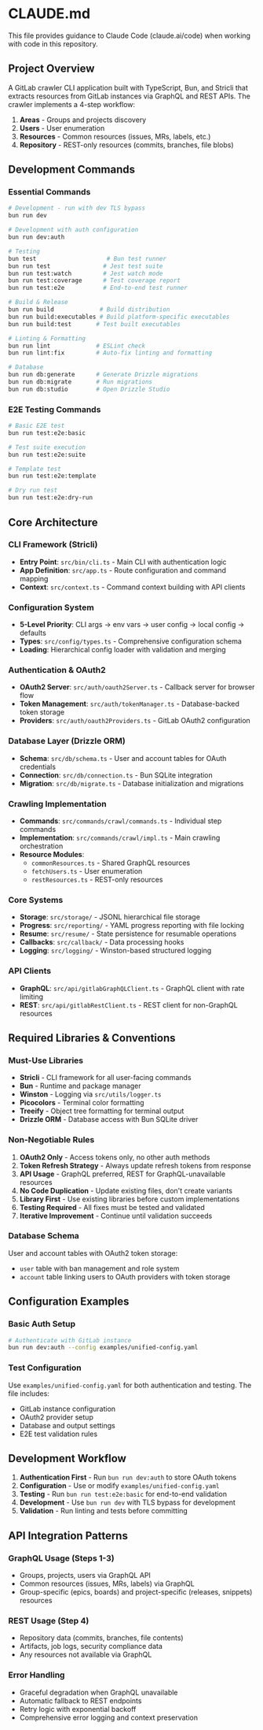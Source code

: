 # CLAUDE.md

This file provides guidance to Claude Code (claude.ai/code) when working with code in this repository.

## Project Overview

A GitLab crawler CLI application built with TypeScript, Bun, and Stricli that extracts resources from GitLab instances via GraphQL and REST APIs. The crawler implements a 4-step workflow:

1. **Areas** - Groups and projects discovery
2. **Users** - User enumeration
3. **Resources** - Common resources (issues, MRs, labels, etc.)
4. **Repository** - REST-only resources (commits, branches, file blobs)

## Development Commands

### Essential Commands
```bash
# Development - run with dev TLS bypass
bun run dev

# Development with auth configuration
bun run dev:auth

# Testing
bun test                    # Bun test runner
bun run test               # Jest test suite
bun run test:watch         # Jest watch mode
bun run test:coverage      # Test coverage report
bun run test:e2e           # End-to-end test runner

# Build & Release
bun run build             # Build distribution
bun run build:executables # Build platform-specific executables
bun run build:test       # Test built executables

# Linting & Formatting
bun run lint             # ESLint check
bun run lint:fix         # Auto-fix linting and formatting

# Database
bun run db:generate      # Generate Drizzle migrations
bun run db:migrate       # Run migrations
bun run db:studio        # Open Drizzle Studio
```

### E2E Testing Commands
```bash
# Basic E2E test
bun run test:e2e:basic

# Test suite execution
bun run test:e2e:suite

# Template test
bun run test:e2e:template

# Dry run test
bun run test:e2e:dry-run
```

## Core Architecture

### CLI Framework (Stricli)
- **Entry Point**: `src/bin/cli.ts` - Main CLI with authentication logic
- **App Definition**: `src/app.ts` - Route configuration and command mapping
- **Context**: `src/context.ts` - Command context building with API clients

### Configuration System
- **5-Level Priority**: CLI args → env vars → user config → local config → defaults
- **Types**: `src/config/types.ts` - Comprehensive configuration schema
- **Loading**: Hierarchical config loader with validation and merging

### Authentication & OAuth2
- **OAuth2 Server**: `src/auth/oauth2Server.ts` - Callback server for browser flow
- **Token Management**: `src/auth/tokenManager.ts` - Database-backed token storage
- **Providers**: `src/auth/oauth2Providers.ts` - GitLab OAuth2 configuration

### Database Layer (Drizzle ORM)
- **Schema**: `src/db/schema.ts` - User and account tables for OAuth credentials
- **Connection**: `src/db/connection.ts` - Bun SQLite integration
- **Migration**: `src/db/migrate.ts` - Database initialization and migrations

### Crawling Implementation
- **Commands**: `src/commands/crawl/commands.ts` - Individual step commands
- **Implementation**: `src/commands/crawl/impl.ts` - Main crawling orchestration
- **Resource Modules**:
  - `commonResources.ts` - Shared GraphQL resources
  - `fetchUsers.ts` - User enumeration
  - `restResources.ts` - REST-only resources

### Core Systems
- **Storage**: `src/storage/` - JSONL hierarchical file storage
- **Progress**: `src/reporting/` - YAML progress reporting with file locking
- **Resume**: `src/resume/` - State persistence for resumable operations
- **Callbacks**: `src/callback/` - Data processing hooks
- **Logging**: `src/logging/` - Winston-based structured logging

### API Clients
- **GraphQL**: `src/api/gitlabGraphQLClient.ts` - GraphQL client with rate limiting
- **REST**: `src/api/gitlabRestClient.ts` - REST client for non-GraphQL resources

## Required Libraries & Conventions

### Must-Use Libraries
- **Stricli** - CLI framework for all user-facing commands
- **Bun** - Runtime and package manager
- **Winston** - Logging via `src/utils/logger.ts`
- **Picocolors** - Terminal color formatting
- **Treeify** - Object tree formatting for terminal output
- **Drizzle ORM** - Database access with Bun SQLite driver

### Non-Negotiable Rules
1. **OAuth2 Only** - Access tokens only, no other auth methods
2. **Token Refresh Strategy** - Always update refresh tokens from response
3. **API Usage** - GraphQL preferred, REST for GraphQL-unavailable resources
4. **No Code Duplication** - Update existing files, don't create variants
5. **Library First** - Use existing libraries before custom implementations
6. **Testing Required** - All fixes must be tested and validated
7. **Iterative Improvement** - Continue until validation succeeds

### Database Schema
User and account tables with OAuth2 token storage:
- `user` table with ban management and role system
- `account` table linking users to OAuth providers with token storage

## Configuration Examples

### Basic Auth Setup
```bash
# Authenticate with GitLab instance
bun run dev:auth --config examples/unified-config.yaml
```

### Test Configuration
Use `examples/unified-config.yaml` for both authentication and testing. The file includes:
- GitLab instance configuration
- OAuth2 provider setup
- Database and output settings
- E2E test validation rules

## Development Workflow

1. **Authentication First** - Run `bun run dev:auth` to store OAuth tokens
2. **Configuration** - Use or modify `examples/unified-config.yaml`
3. **Testing** - Run `bun run test:e2e:basic` for end-to-end validation
4. **Development** - Use `bun run dev` with TLS bypass for development
5. **Validation** - Run linting and tests before committing

## API Integration Patterns

### GraphQL Usage (Steps 1-3)
- Groups, projects, users via GraphQL API
- Common resources (issues, MRs, labels) via GraphQL
- Group-specific (epics, boards) and project-specific (releases, snippets) resources

### REST Usage (Step 4)
- Repository data (commits, branches, file contents)
- Artifacts, job logs, security compliance data
- Any resources not available via GraphQL

### Error Handling
- Graceful degradation when GraphQL unavailable
- Automatic fallback to REST endpoints
- Retry logic with exponential backoff
- Comprehensive error logging and context preservation